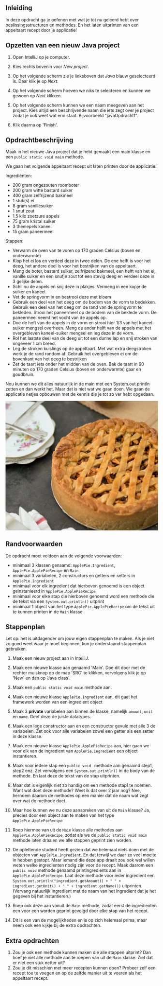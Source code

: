 ## Inleiding
In deze opdracht ga je oefenen met wat je tot nu geleerd hebt over beslissingsstructuren en methodes. En het laten uitprinten van een appeltaart recept door je applicatie!

## Opzetten van een nieuw Java project

1. Open IntelliJ op je computer.

2. Kies rechts bovenin voor _New project_.

3. Op het volgende scherm zie je linksboven dat _Java_ blauw geselecteerd is. Daar klik je op _Next_.

4. Op het volgende scherm hoeven we niks te selecteren en kunnen we gewoon op _Next_ klikken.

5. Op het volgende scherm kunnen we een naam meegeven aan het project. Kies altijd een beschrijvende naam die iets zegt over je project zodat je ook weet wat erin staat. Bijvoorbeeld "javaOpdracht1".

6. Klik daarna op 'Finish'. 

## Opdrachtbeschrijving

Maak in het nieuwe Java project dat je hebt gemaakt een main klasse en een `public static void main` methode. 

We gaan het volgende appeltaart recept uit laten printen door de applicatie:

Ingrediénten:

- 200 gram ongezouten roomboter
- 200 gram witte bastard suiker
- 400 gram zelfrijzend bakmeel
- 1 stuk(s) ei
- 8 gram vanillesuiker
- 1 snuf zout
- 1.5 kilo zoetzure appels
- 75 gram kristal suiker
- 3 theelepels kaneel
- 15 gram paneermeel

Stappen:
- Verwarm de oven van te voren op 170 graden Celsius (boven en onderwarmte)
- Klop het ei los en verdeel deze in twee delen. De ene helft is voor het deeg, het andere deel is voor het bestrijken van de appeltaart.
- Meng de boter, bastard suiker, zelfrijzend bakmeel, een helft van het ei, vanille suiker en een snufje zout tot een stevig deeg en verdeel deze in 3 gelijke delen.
- Schil nu de appels en snij deze in plakjes. Vermeng in een kopje de suiker en kaneel.
- Vet de springvorm in en bestrooi deze met bloem
- Gebruik een deel van het deeg om de bodem van de vorm te bedekken. Gebruik een deel van het deeg om de rand van de springvorm te bekleden. Strooi het paneermeel op de bodem van de beklede vorm. De paneermeel neemt het vocht van de appels op.
- Doe de heft van de appels in de vorm en strooi hier 1/3 van het kaneel-suiker mengsel overheen. Meng de ander helft van de appels met het overgebleven kaneel-suiker mengsel en leg deze in de vorm. 
- Rol het laatste deel van de deeg uit tot een dunne lap en snij stroken van ongeveer 1 cm breed. 
- Leg de stroken kuislings op de appeltaart. Met wat extra deegstroken werk je de rand rondom af. Gebruik het overgebleven ei om de bovenkant van het deeg te bestrijken
- Zet de taart iets onder het midden van de oven. Bak de taart in 60 minuten op 170 graden Celsius (boven en onderwarmte) gaar en goudbruin.

Nou kunnen we dit alles natuurlijk in de main met een System.out.println zetten en dan werkt het. Maar dat is niet wat we gaan doen. We gaan de applicatie netjes opbouwen met de kennis die je tot zo ver hebt opgedaan. 

![Appeltaart](./assets/appeltaart.jpg)


## Randvoorwaarden
De opdracht moet voldoen aan de volgende voorwaarden:

- minimaal 3 klassen genaamd: `ApplePie.Ingredient`, `ApplePie.ApplePieRecipe` en `Main`
- minimaal 3 variabelen, 2 constructors en getters en setters in `ApplePie.Ingredient`
- minimaal voor elk ingredient dat hierboven genoemd is een object geinstanieerd in `ApplePie.ApplePieRecipe`
- minimaal voor elke stap die hierboven genoemd word een methode die de tekst via een `System.out.println()` uitprint
- minimaal 1 object van het type `ApplePie.ApplePieRecipe` om de tekst uit te kunnen printen in de `Main` klasse


## Stappenplan
Let op: het is uitdagender om jouw eigen stappenplan te maken. Als je niet zo goed weet waar je moet beginnen, kun je onderstaand stappenplan gebruiken.

1. Maak een nieuw project aan in IntelliJ.

2. Maak een nieuwe klasse aan genaamd  'Main'. Doe dit door met de rechter muisknop op de map 'SRC' te klikken, vervolgens klik je op 'New' en dan op 'Java class'. 

3. Maak een `public static void main` methode aan.

4. Maak een nieuwe klasse `ApplePie.Ingredient` aan, dit gaat het framework worden van een ingredient object

5. Maak 3 **private** variabelen aan binnen de klasse, namelijk `amount`, `unit` en `name`. Geef deze de juiste datatypes.

6. Maak een lege constructor aan en een constructor gevuld met alle 3 de variabelen. Zet ook voor alle variabelen zowel een getter als een setter in deze klasse.

7. Maak een nieuwe klasse `ApplePie.ApplePieRecipe` aan, hier gaan we voor elk van de ingredient van `ApplePie.Ingredient` een object instantieren. 

8. Maak voor iedere stap een `public void ` methode aan genaamd step1, step2 enz. Zet vervolgens een `System.out.println()` in de body van de methode. En laat deze de tekst van de stap uitprinten.

9. Maar dat is eigenlijk niet zo handig om een methode stap1 te noemen. Want wat doet deze methode? Weet ik dat over 2 jaar nog? Nee, hernoem daarom de methodes op een manier dat de naam wat zegt over wat de methode doet. 

10. Maar hoe kunnen we nu deze aanspreken van uit de `Main` klasse? Ja, precies door een object aan te maken van het type `ApplePie.ApplePieRecipe`

11. Roep hiermee van uit de `Main` klasse alle methodes aan  `ApplePie.ApplePieRecipe`, zodat als we de `public static void main` methode laten draaien we alle stappen geprint zien worden.

12. De oplettende student heeft gezien dat we helemaal niets doen met de objecten van `ApplePie.Ingredient`. En dat terwijl we daar zo veel moeite in hebben gestopt. Maar iemand die deze app draait zou ook wel willen weten welke ingredienten nodig zijn voor de recept. Maak daarom een `public void` methode genaamd printIngredients aan in `ApplePie.ApplePieRecipe`. Laat deze methode voor ieder ingredient een `System.out.println("ingredient.getAmount() + " " + ingredient.getUnit() + " " + ingredient.getName())` uitprinten. (Vervang natuurlijk ingredient met de naam van het ingredient dat je het gegeven bij het instantieren.)

13. Roep ook deze aan vanuit de `Main` methode, zodat eerst de ingredienten een voor een worden geprint gevolgd door elke stap van het recept.

14. Dit is een van de mogelijkheden en is op zich helemaal prima, maar neem ook een kijkje bij de extra opdrachten.

## Extra opdrachten

1. Zou je ook een methode kunnen maken die alle stappen uitprint? Dan hoef je niet alle methode aan te roepen van uit de `Main` klasse. Ziet dat er niet een stuk netter uit?
2. Zou je dit misschien met meer recepten kunnen doen? Probeer zelf een recept toe te voegen en op de zelfde manier uit te voeren als het appeltaart recept.
